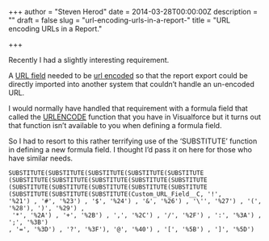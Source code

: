 +++
author = "Steven Herod"
date = 2014-03-28T00:00:00Z
description = ""
draft = false
slug = "url-encoding-urls-in-a-report-"
title = "URL encoding URLs in a Report."

+++


Recently I had a slightly interesting requirement.

A [URL field](http://www.salesforce.com/us/developer/docs/api/Content/field_types.htm#i1435915) needed to be [url encoded](http://www.w3schools.com/tags/ref_urlencode.asp) so that the report export could be directly imported into another system that couldn’t handle an un-encoded URL.

I would normally have handled that requirement with a formula field that called the [URLENCODE](http://www.salesforce.com/us/developer/docs/pages/Content/pages_variables_functions.htm) function that you have in Visualforce but it turns out that function isn’t available to you when defining a formula field.

So I had to resort to this rather terrifying use of the ‘SUBSTITUTE’ function in defining a new formula field. I thought I’d pass it on here for those who have similar needs.

```
SUBSTITUTE(SUBSTITUTE(SUBSTITUTE(SUBSTITUTE(SUBSTITUTE
(SUBSTITUTE(SUBSTITUTE(SUBSTITUTE(SUBSTITUTE(SUBSTITUTE
(SUBSTITUTE(SUBSTITUTE(SUBSTITUTE(SUBSTITUTE(SUBSTITUTE
(SUBSTITUTE(SUBSTITUTE(SUBSTITUTE(Custom_URL_Field__C, '!', 
'%21') , '#', '%23') , '$', '%24') , '&', '%26') , '\'', '%27') , '(', '%28'), ')', '%29') ,
 '*', '%2A') , '+', '%2B') , ',', '%2C') , '/', '%2F') , ':', '%3A') , ';', '%3B') 
, '=', '%3D') , '?', '%3F'), '@', '%40') , '[', '%5B') , ']', '%5D')
```


